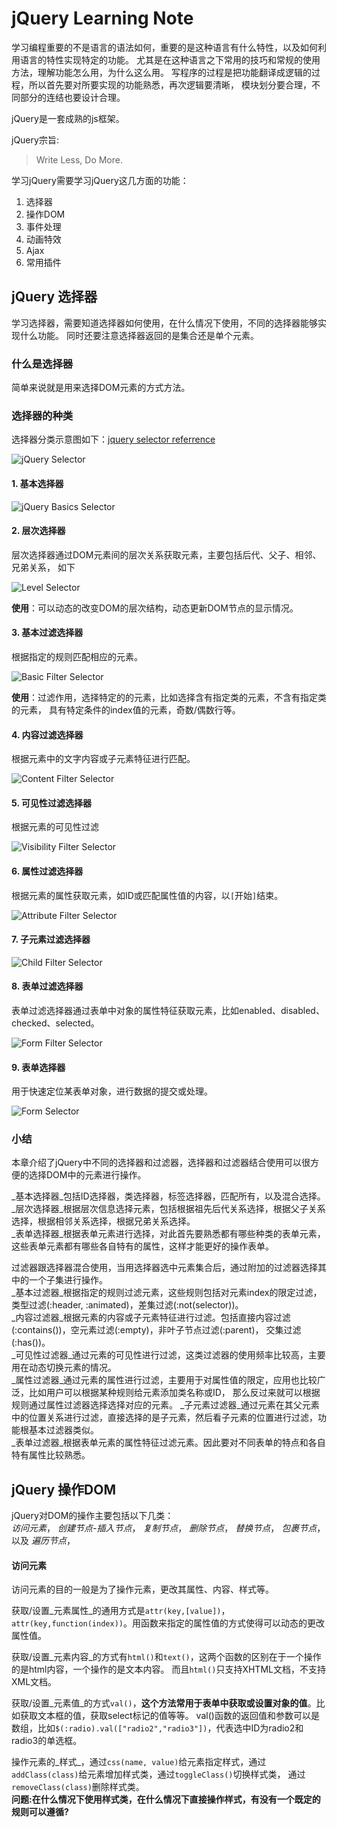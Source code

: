# jQuery Learning Note

学习编程重要的不是语言的语法如何，重要的是这种语言有什么特性，以及如何利用语言的特性实现特定的功能。
尤其是在这种语言之下常用的技巧和常规的使用方法，理解功能怎么用，为什么这么用。
写程序的过程是把功能翻译成逻辑的过程，所以首先要对所要实现的功能熟悉，再次逻辑要清晰，
模块划分要合理，不同部分的连结也要设计合理。

jQuery是一套成熟的js框架。

jQuery宗旨: 

> Write Less, Do More.

学习jQuery需要学习jQuery这几方面的功能：

1. 选择器
2. 操作DOM
3. 事件处理
4. 动画特效
5. Ajax
6. 常用插件

## jQuery 选择器

学习选择器，需要知道选择器如何使用，在什么情况下使用，不同的选择器能够实现什么功能。
同时还要注意选择器返回的是集合还是单个元素。

### 什么是选择器

简单来说就是用来选择DOM元素的方式方法。

### 选择器的种类

选择器分类示意图如下：[jquery selector referrence][]

![jQuery Selector](_img/jquery_selector_.png)

#### 1. 基本选择器

![jQuery Basics Selector](_img/jquery_basic_selector_.png)

#### 2. 层次选择器

层次选择器通过DOM元素间的层次关系获取元素，主要包括后代、父子、相邻、兄弟关系，
如下

![Level Selector](_img/jquery_level_selector_.png)

__使用__：可以动态的改变DOM的层次结构，动态更新DOM节点的显示情况。

#### 3. 基本过滤选择器

根据指定的规则匹配相应的元素。

![Basic Filter Selector](_img/jquery_basic_filter_selector_.png)

__使用__：过滤作用，选择特定的的元素，比如选择含有指定类的元素，不含有指定类的元素，
具有特定条件的index值的元素，奇数/偶数行等。

#### 4. 内容过滤选择器

根据元素中的文字内容或子元素特征进行匹配。

![Content Filter Selector](_img/jquery_content_filter_selector_.png) 

#### 5. 可见性过滤选择器

根据元素的可见性过滤

![Visibility Filter Selector](_img/jquery_visibility_filter_selector_.png)

#### 6. 属性过滤选择器

根据元素的属性获取元素，如ID或匹配属性值的内容，以`[`开始`]`结束。

![Attribute Filter Selector](_img/jquery_attribute_filter_selector_.png)

#### 7. 子元素过滤选择器

![Child Filter Selector](_img/jquery_child_filter_selector_.png)

#### 8. 表单过滤选择器

表单过滤选择器通过表单中对象的属性特征获取元素，比如enabled、disabled、checked、selected。

![Form Filter Selector](_img/jquery_form_filter_selector_.png)

#### 9. 表单选择器

用于快速定位某表单对象，进行数据的提交或处理。

![Form Selector](_img/jquery_form_selector_.png)

### 小结

本章介绍了jQuery中不同的选择器和过滤器，选择器和过滤器结合使用可以很方便的选择DOM中的元素进行操作。

_基本选择器_包括ID选择器，类选择器，标签选择器，匹配所有，以及混合选择。  
_层次选择器_根据层次信息选择元素，包括根据祖先后代关系选择，根据父子关系选择，根据相邻关系选择，根据兄弟关系选择。  
_表单选择器_根据表单元素进行选择，对此首先要熟悉都有哪些种类的表单元素，这些表单元素都有哪些各自特有的属性，这样才能更好的操作表单。  

过滤器跟选择器混合使用，当用选择器选中元素集合后，通过附加的过滤器选择其中的一个子集进行操作。  
_基本过滤器_根据指定的规则过滤元素，这些规则包括对元素index的限定过滤，类型过滤(:header, :animated)，差集过滤(:not(selector))。  
_内容过滤器_根据元素的内容或子元素特征进行过滤。包括直接内容过滤(:contains())，空元素过滤(:empty)，非叶子节点过滤(:parent)，
交集过滤(:has())。  
_可见性过滤器_通过元素的可见性进行过滤，这类过滤器的使用频率比较高，主要用在动态切换元素的情况。  
_属性过滤器_通过元素的属性进行过滤，主要用于对属性值的限定，应用也比较广泛，比如用户可以根据某种规则给元素添加类名称或ID，
那么反过来就可以根据规则通过属性过滤器选择选择对应的元素。
_子元素过滤器_通过元素在其父元素中的位置关系进行过滤，直接选择的是子元素，然后看子元素的位置进行过滤，功能根基本过滤器类似。  
_表单过滤器_根据表单元素的属性特征过滤元素。因此要对不同表单的特点和各自特有属性比较熟悉。

[jquery selector referrence]: http://www.w3schools.com/jquery/jquery_ref_selectors.asp


## jQuery 操作DOM

jQuery对DOM的操作主要包括以下几类：  
_访问元素_， _创建节点-插入节点_， _复制节点_， _删除节点_， _替换节点_， _包裹节点_，以及 _遍历节点_，

#### 访问元素

访问元素的目的一般是为了操作元素，更改其属性、内容、样式等。

获取/设置_元素属性_的通用方式是`attr(key,[value])`，`attr(key,function(index))`。用函数来指定的属性值的方式使得可以动态的更改属性值。

获取/设置_元素内容_的方式有`html()`和`text()`，这两个函数的区别在于一个操作的是html内容，一个操作的是文本内容。
而且`html()`只支持XHTML文档，不支持XML文档。

获取/设置_元素值_的方式`val()`，**这个方法常用于表单中获取或设置对象的值**。比如获取文本框的值，获取select标记的值等等。
val()函数的返回值和参数可以是数组，比如`$(:radio).val(["radio2","radio3"])`，代表选中ID为radio2和radio3的单选框。

操作元素的_样式_，通过`css(name, value)`给元素指定样式，通过`addClass(class)`给元素增加样式类，通过`toggleClass()`切换样式类，
通过`removeClass(class)`删除样式类。  
**问题:在什么情况下使用样式类，在什么情况下直接操作样式，有没有一个既定的规则可以遵循?**

